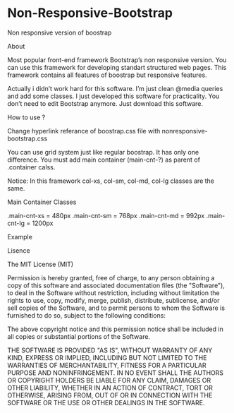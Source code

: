 Non-Responsive-Bootstrap
========================

Non responsive version of boostrap

About

Most popular front-end framework Bootstrap’s non responsive version. You can use this framework for developing standart structured web pages. This framework contains all features of boostrap but responsive features.

Actually i didn’t work hard for this software. I’m just clean @media queries and add some classes. I just developed this software for practicality. You don’t need to edit Bootstrap anymore. Just download this software.

How to use ?

Change hyperlink referance of boostrap.css file with nonresponsive-bootstrap.css 

<link href="css/nonresponsive-bootstrap.css" rel="stylesheet">

You can use grid system just like regular boostrap. It has only one difference. You must add main container (main-cnt-?) as parent of .container calss.

Notice: In this framework col-xs, col-sm, col-md, col-lg classes are the same.

Main Container Classes

.main-cnt-xs = 480px
.main-cnt-sm = 768px
.main-cnt-md = 992px
.main-cnt-lg = 1200px

Example

<div class=”main-cnt-md”>
	<div class=”container”>
		<div class=”row”>
			<div class=”col-md-12”>
			</div>
		</div>
	</div>
</div>

Lisence

The MIT License (MIT)

Permission is hereby granted, free of charge, to any person obtaining a copy
of this software and associated documentation files (the "Software"), to deal
in the Software without restriction, including without limitation the rights
to use, copy, modify, merge, publish, distribute, sublicense, and/or sell
copies of the Software, and to permit persons to whom the Software is
furnished to do so, subject to the following conditions:

The above copyright notice and this permission notice shall be included in
all copies or substantial portions of the Software.

THE SOFTWARE IS PROVIDED "AS IS", WITHOUT WARRANTY OF ANY KIND, EXPRESS OR
IMPLIED, INCLUDING BUT NOT LIMITED TO THE WARRANTIES OF MERCHANTABILITY,
FITNESS FOR A PARTICULAR PURPOSE AND NONINFRINGEMENT. IN NO EVENT SHALL THE
AUTHORS OR COPYRIGHT HOLDERS BE LIABLE FOR ANY CLAIM, DAMAGES OR OTHER
LIABILITY, WHETHER IN AN ACTION OF CONTRACT, TORT OR OTHERWISE, ARISING FROM,
OUT OF OR IN CONNECTION WITH THE SOFTWARE OR THE USE OR OTHER DEALINGS IN
THE SOFTWARE.
